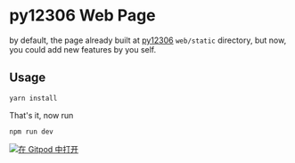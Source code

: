 # py12306 Web Page
by default, the page already built at [py12306](https://github.com/pjialin/py12306) `web/static` directory, but now, you could add new features by you self.

## Usage
```bash
yarn install
```
That's it, now run
```
npm run dev
```

[![在 Gitpod 中打开](https://gitpod.io/button/open-in-gitpod.svg)](https://gitpod.io#https://github.com/Heliner/py12306-page)
